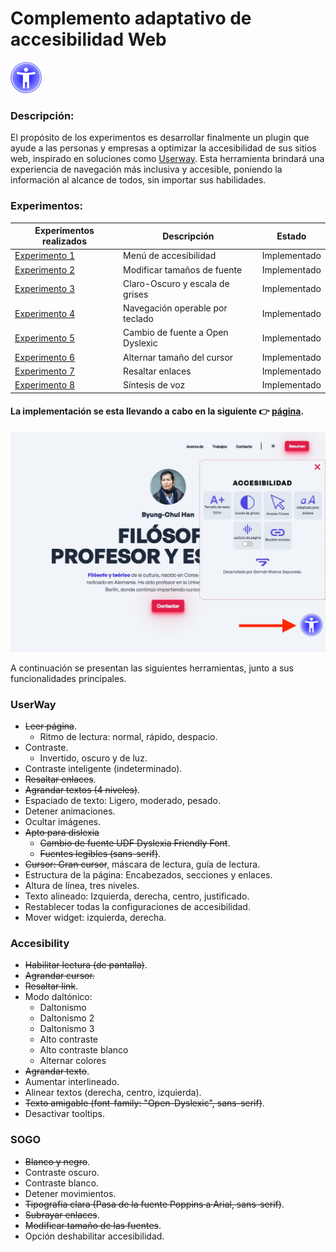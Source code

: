 # Complemento adaptativo de accesibilidad Web 

![logo](./Experimentos/imagenes/logo.webp)

### Descripción:

El propósito de los experimentos es desarrollar finalmente un plugin que ayude a las personas y empresas a optimizar la accesibilidad de sus sitios web, inspirado en soluciones como [Userway](https://userway.org/). Esta herramienta brindará una experiencia de navegación más inclusiva y accesible, poniendo la información al alcance de todos, sin importar sus habilidades.

### Experimentos:

|Experimentos realizados | Descripción| Estado |
|------------------------|------------|-------------|
|[Experimento 1](https://github.com/german-rs/accesibilidad/tree/main/Experimentos/experimento1)| Menú de accesibilidad    | Implementado |
|[Experimento 2](https://github.com/german-rs/accesibilidad/tree/main/Experimentos/experimento2)| Modificar tamaños de fuente | Implementado |
|[Experimento 3](https://github.com/german-rs/accesibilidad/tree/main/Experimentos/experimento3)| Claro-Oscuro y escala de grises | Implementado | 
|[Experimento 4](https://github.com/german-rs/accesibilidad/tree/main/Experimentos/experimento4)| Navegación operable por teclado | Implementado|
|[Experimento 5](https://github.com/german-rs/accesibilidad/tree/main/Experimentos/experimento5)| Cambio de fuente a Open Dyslexic | Implementado|
|[Experimento 6](https://github.com/german-rs/accesibilidad/tree/main/Experimentos/experimento6)| Alternar tamaño del cursor | Implementado|
|[Experimento 7](https://github.com/german-rs/accesibilidad/tree/main/Experimentos/experimento7)| Resaltar enlaces| Implementado|
|[Experimento 8](https://github.com/german-rs/accesibilidad/tree/main/Experimentos/experimento8)| Síntesis de voz| Implementado |

#### La implementación se esta llevando a cabo en la siguiente 👉 [página](https://portafolio-1-rust.vercel.app/).

![impementacion de accesibilidad](./Experimentos/imagenes/implementacion.jpg)


A continuación se presentan las siguientes herramientas, junto a sus funcionalidades principales.

### UserWay
- ~~Leer página~~.
    - Ritmo de lectura: normal, rápido, despacio.
- Contraste.
    - Invertido, oscuro y de luz.
- Contraste inteligente (indeterminado).
- ~~Resaltar enlaces~~.
- ~~Agrandar textos (4 niveles)~~.
- Espaciado de texto: Ligero, moderado, pesado.
- Detener animaciones.
- Ocultar imágenes.
- ~~Apto para dislexia~~
    - ~~Cambio de fuente UDF Dyslexia Friendly Font~~.
    - ~~Fuentes legibles (sans-serif)~~.
- ~~Cursor: Gran cursor~~, máscara de lectura, guía de lectura.
- Estructura de la página: Encabezados, secciones y enlaces.
- Altura de línea, tres niveles.
- Texto alineado: Izquierda, derecha, centro, justificado.
- Restablecer todas la configuraciones de accesibilidad.
- Mover widget: izquierda, derecha.

### Accesibility

- ~~Habilitar lectura (de pantalla)~~.
- ~~Agrandar cursor.~~
- ~~Resaltar link~~.
- Modo daltónico: 
    - Daltonismo
    - Daltonismo 2 
    - Daltonismo 3 
    - Alto contraste 
    - Alto contraste blanco
    - Alternar colores
- ~~Agrandar texto~~.
- Aumentar interlineado.
- Alinear textos (derecha, centro, izquierda).
- ~~Texto amigable (font-family: "Open-Dyslexic", sans-serif)~~.
- Desactivar tooltips.

### SOGO
- ~~Blanco y negro~~.
- Contraste oscuro.
- Contraste blanco.
- Detener movimientos.
- ~~Tipografía clara (Pasa de la fuente Poppins a Arial, sans-serif)~~.
- ~~Subrayar enlaces~~.
- ~~Modificar tamaño de las fuentes~~.
- Opción deshabilitar accesibilidad. 